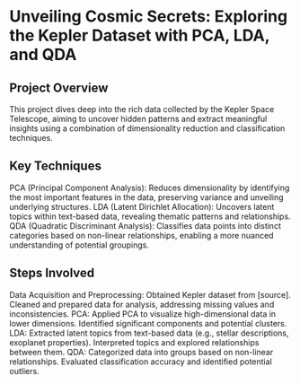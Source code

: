 
# Unveiling Cosmic Secrets: Exploring the Kepler Dataset with PCA, LDA, and QDA

## Project Overview

This project dives deep into the rich data collected by the Kepler Space Telescope, aiming to uncover hidden patterns and extract meaningful insights using a combination of dimensionality reduction and classification techniques.

## Key Techniques

PCA (Principal Component Analysis): Reduces dimensionality by identifying the most important features in the data, preserving variance and unveiling underlying structures.
LDA (Latent Dirichlet Allocation): Uncovers latent topics within text-based data, revealing thematic patterns and relationships.
QDA (Quadratic Discriminant Analysis): Classifies data points into distinct categories based on non-linear relationships, enabling a more nuanced understanding of potential groupings.
## Steps Involved

Data Acquisition and Preprocessing:
Obtained Kepler dataset from [source].
Cleaned and prepared data for analysis, addressing missing values and inconsistencies.
PCA:
Applied PCA to visualize high-dimensional data in lower dimensions.
Identified significant components and potential clusters.
LDA:
Extracted latent topics from text-based data (e.g., stellar descriptions, exoplanet properties).
Interpreted topics and explored relationships between them.
QDA:
Categorized data into groups based on non-linear relationships.
Evaluated classification accuracy and identified potential outliers.
